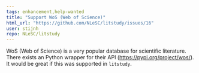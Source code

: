 ```yaml
---
tags: enhancement,help-wanted
title: "Support WoS (Web of Science)"
html_url: "https://github.com/NLeSC/litstudy/issues/16"
user: stijnh
repo: NLeSC/litstudy
---
```


WoS (Web of Science) is a very popular database for scientific literature. There exists an Python wrapper for their API (https://pypi.org/project/wos/). It would be great if this was supported in `litstudy`.